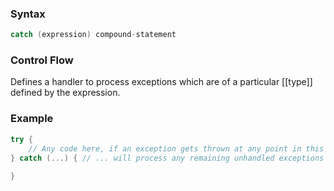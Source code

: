 ### Syntax
```c++
catch (expression) compound-statement
```
### Control Flow
Defines a handler to process exceptions which are of a particular [[type]] defined by the expression.
### Example
```c++
try {
	// Any code here, if an exception gets thrown at any point in this compound-statement catch handlers will process the errors
} catch (...) { // ... will process any remaining unhandled exceptions
	
}
```